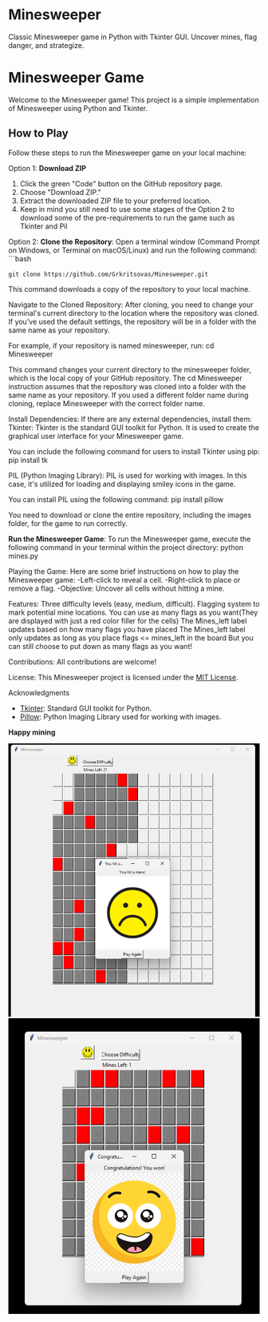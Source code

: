 # Minesweeper
Classic Minesweeper game in Python with Tkinter GUI. Uncover mines, flag danger, and strategize.

# Minesweeper Game

Welcome to the Minesweeper game! This project is a simple implementation of Minesweeper using Python and Tkinter.

## How to Play

Follow these steps to run the Minesweeper game on your local machine:

Option 1: **Download ZIP**

1. Click the green "Code" button on the GitHub repository page.
2. Choose "Download ZIP."
3. Extract the downloaded ZIP file to your preferred location.
4. Keep in mind you still need to use some stages of the Option 2 to download some of the pre-requirements to run the game such as Tkinter and Pil

Option 2: **Clone the Repository**:
Open a terminal window (Command Prompt on Windows, or Terminal on macOS/Linux) and run the following command:
    ```bash
    
    git clone https://github.com/Grkritsovas/Minesweeper.git

This command downloads a copy of the repository to your local machine.

Navigate to the Cloned Repository:
After cloning, you need to change your terminal's current directory to the location where the repository was cloned. If you've used the default settings, the repository will be in a folder with the same name as your repository.

For example, if your repository is named minesweeper, run:   cd Minesweeper

This command changes your current directory to the minesweeper folder, which is the local copy of your GitHub repository.
The cd Minesweeper instruction assumes that the repository was cloned into a folder with the same name as your repository. If you used a different folder name during cloning, replace Minesweeper with the correct folder name.

Install Dependencies:
If there are any external dependencies, install them:
Tkinter:
Tkinter is the standard GUI toolkit for Python. It is used to create the graphical user interface for your Minesweeper game.

You can include the following command for users to install Tkinter using pip:  pip install tk

PIL (Python Imaging Library):
PIL is used for working with images. In this case, it's utilized for loading and displaying smiley icons in the game.

You can install PIL using the following command:  pip install pillow

You need to download or clone the entire repository, including the images folder, for the game to run correctly.

**Run the Minesweeper Game**:
To run the Minesweeper game, execute the following command in your terminal within the project directory:
    python mines.py

Playing the Game:
Here are some brief instructions on how to play the Minesweeper game:
-Left-click to reveal a cell.
-Right-click to place or remove a flag.
-Objective: Uncover all cells without hitting a mine.


Features:
Three difficulty levels (easy, medium, difficult).
Flagging system to mark potential mine locations.
You can use as many flags as you want(They are displayed with just a red color filler for the cells)
The Mines_left label updates based on how many flags you have placed
The Mines_left label only updates as long as you place flags <= mines_left in the board
But you can still choose to put down as many flags as you want!

Contributions:
All contributions are welcome!

License:
This Minesweeper project is licensed under the [MIT License](LICENSE).

Acknowledgments

- [Tkinter](https://docs.python.org/3/library/tkinter.html): Standard GUI toolkit for Python.
- [Pillow](https://pillow.readthedocs.io/): Python Imaging Library used for working with images.

**Happy mining**


![Screenshot 1](screenshots/Screenshot1.png)
![Screenshot 2](screenshots/Screenshot2.png)

